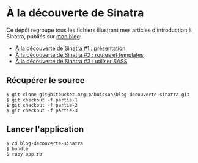 # À la découverte de Sinatra

Ce dépôt regroupe tous les fichiers illustrant mes articles d'introduction à Sinatra, publiés sur
[mon blog](https://blog.pabuisson.com):

* [À la découverte de Sinatra #1 : présentation](https://blog.pabuisson.com/2014/05/a-la-decouverte-de-sinatra-1-hello-world/)
* [À la découverte de Sinatra #2 : routes et templates](https://blog.pabuisson.com/2014/07/a-la-decouverte-de-sinatra-2-routes-et-templates/)
* [À la découverte de Sinatra #3 : utiliser SASS](https://blog.pabuisson.com/2018/05/a-la-decouverte-de-sinatra-3-utiliser-sass-avec-sinatra/)

## Récupérer le source

```
$ git clone git@bitbucket.org:pabuisson/blog-decouverte-sinatra.git
$ git checkout -f partie-1
$ git checkout -f partie-2
$ git checkout -f partie-3
```

## Lancer l'application

```
$ cd blog-decouverte-sinatra
$ bundle
$ ruby app.rb
```
